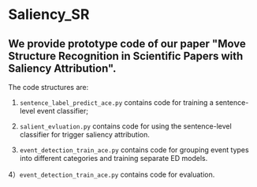 # Saliency_SR
## We provide prototype code of our paper "Move Structure Recognition in Scientific Papers with Saliency Attribution".

The code structures are:

1) `sentence_label_predict_ace.py` contains code for training a sentence-level event classifier; 

2) `salient_evluation.py` contains code for using the sentence-level classifier for trigger saliency attribution.

3) `event_detection_train_ace.py` contains code for grouping event types into different categories and training separate ED models.

4）`event_detection_train_ace.py` contains code for evaluation.
